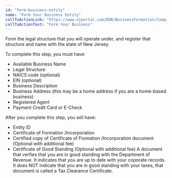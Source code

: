 ```yaml
---
id: "form-business-entity"
name: "Form Your Business Entity"
callToActionLink: "https://www.njportal.com/DOR/BusinessFormation/CompanyInformation/BusinessName"
callToActionText: "Form Your Business"
---
```


Form the legal structure that you will operate under, and register that structure and name with the state of New Jersey.
        
To complete this step, you must have:
- Available Business Name
- Legal Structure
- NAICS code (optional)
- EIN (optional)
- Business Description
- Business Address (this may be a home address if you are a home-based business)
- Registered Agent
- Payment Credit Card or E-Check

After you complete this step, you will have:
- Entity ID
- Certificate of Formation /Incorporation
- Certified copy of Certificate of Fromation /Incorporation document (Optional with additional fee)
- Certificate of Good Standing (Optional with additional fee) A document that verfies that you are in good standing with the Department of Revenue. It indicates that you are up to date with your coporate records. It does NOT indicate that you are in good standing with your taxes, that document is called a Tax Clearance Certificate.
